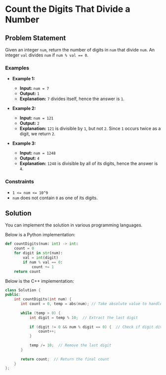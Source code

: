 # Count the Digits That Divide a Number

## Problem Statement

Given an integer `num`, return the number of digits in `num` that divide `num`. An integer `val` divides `num` if `num % val == 0`.

### Examples

- **Example 1:**
  - **Input:** `num = 7`
  - **Output:** `1`
  - **Explanation:** `7` divides itself, hence the answer is `1`.

- **Example 2:**
  - **Input:** `num = 121`
  - **Output:** `2`
  - **Explanation:** `121` is divisible by `1`, but not `2`. Since `1` occurs twice as a digit, we return `2`.

- **Example 3:**
  - **Input:** `num = 1248`
  - **Output:** `4`
  - **Explanation:** `1248` is divisible by all of its digits, hence the answer is `4`.

### Constraints

- `1 <= num <= 10^9`
- `num` does not contain `0` as one of its digits.

## Solution

You can implement the solution in various programming languages. 

Below is a Python implementation:

```python
def countDigits(num: int) -> int:
    count = 0
    for digit in str(num):
        val = int(digit)
        if num % val == 0:
            count += 1
    return count
```

Below is the C++ implementation:

```c++
class Solution {
public:
    int countDigits(int num) {
       int count = 0, temp = abs(num); // Take absolute value to handle negative numbers
       
       while (temp > 0) {
           int digit = temp % 10;  // Extract the last digit
           
           if (digit != 0 && num % digit == 0) {  // Check if digit divides num
               count++;
           }
           
           temp /= 10;  // Remove the last digit
       }
       
       return count;  // Return the final count
    }
};
```
